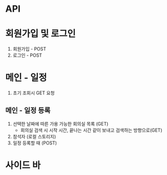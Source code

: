 # API

# 회원가입 및 로그인
1. 회원가입 - POST
2. 로그인 - POST

# 메인 - 일정
1. 초기 조회시 GET 요청

## 메인 - 일정 등록
1. 선택한 날짜에 따른 가용 가능한 회의실 목록 (GET)
    - 회의실 검색 시 시작 시간, 끝나는 시간 같이 보내고 검색하는 방향으로(GET)
2. 참석자 (로컬 스토리지)
3. 일정 등록할 때 (POST)

# 사이드 바

